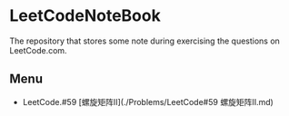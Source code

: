 # LeetCodeNoteBook
The repository that stores some note during exercising the questions on LeetCode.com.

## Menu
+ LeetCode.#59 [螺旋矩阵II](./Problems/LeetCode#59 螺旋矩阵II.md)
